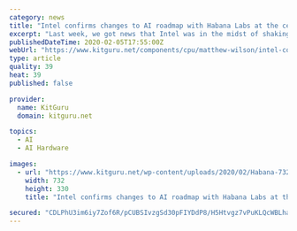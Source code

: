 ```yaml
---
category: news
title: "Intel confirms changes to AI roadmap with Habana Labs at the centre"
excerpt: "Last week, we got news that Intel was in the midst of shaking up its AI strategy, with plans to drop a previously announced AI training chip from Nervana and re-focus on hardware from Habana Labs. Since then, Intel has been in touch, sharing a statement confirming the new changes. “After acquiring Habana Labs in December and with input from ..."
publishedDateTime: 2020-02-05T17:55:00Z
webUrl: "https://www.kitguru.net/components/cpu/matthew-wilson/intel-confirms-changes-to-ai-roadmap-with-habana-labs-at-the-centre/"
type: article
quality: 39
heat: 39
published: false

provider:
  name: KitGuru
  domain: kitguru.net

topics:
  - AI
  - AI Hardware

images:
  - url: "https://www.kitguru.net/wp-content/uploads/2020/02/Habana-732x330.jpg"
    width: 732
    height: 330
    title: "Intel confirms changes to AI roadmap with Habana Labs at the centre"

secured: "CDLPhU3im6iy7Zof6R/pCUBSIvzgSd30pFIYDdP8/H5Htvgz7vPuKLQcWBLhao3rMaDuPcDcFbNXYvwwEl9Oa9QT6kDJO2J26Uk/M7M1mWKMbkOk+mBUM5H2PI1SmhEY4gaISfLp3DvO1eQdodVf7ySnO9CNPACqhhf1s2Ela+vyNXb/jw064ok6uhTWO0yUoj6Anv9EzeCBHpu2uHw8vfhiHOZH32YINSO4SnqQmd1VDeAH64GO7vmvKmHBjdjf7LO2qocB1ZJW8gt4Fl+czpF58f5hoJ4StY/Vinu2gpoo46iSgvUaLEYRSlJ5z8zoRfDfaZOVJyIvHpw2jm6FP+Ch2tMl3lzCpbhCXsIq03deVvwHIDzBW9uCjyJIBcOF+BpPVVvWfqovVDdatgTzwUqsFwgdG2SvZdExdQtZdbiJT0Lm4X7Iwo/dLaPfAubLf7b9Bu1FXZD83BFnmdUBQL+oC4FzJMf61446M63q9Jo=;O2bOLvE7ecN8ADguy8uxsQ=="
---
```


